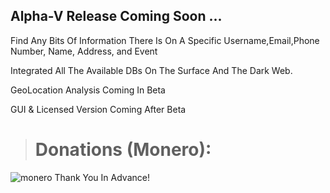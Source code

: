## Alpha-V Release Coming Soon ...
Find Any Bits Of Information There Is On A Specific Username,Email,Phone Number, Name, Address, and Event

Integrated All The Available DBs On The Surface And The Dark Web.

GeoLocation Analysis Coming In Beta

GUI & Licensed Version Coming After Beta





># Donations (Monero): 





![monero](https://user-images.githubusercontent.com/94680549/212542445-c32eaeec-0e69-4c21-976d-b3b29b779a82.png)
Thank You In Advance!
